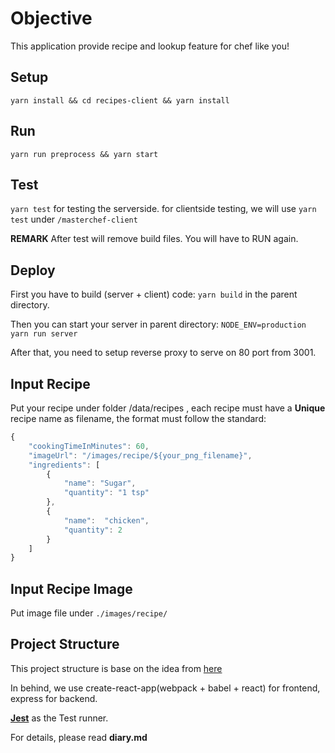 # Objective

This application provide recipe and lookup feature for chef like you!

## Setup

`yarn install && cd recipes-client && yarn install`

## Run

`yarn run preprocess && yarn start`

## Test

`yarn test` for testing the serverside.
for clientside testing, we will use `yarn test` under `/masterchef-client`

**REMARK** After test will remove build files. You will have to RUN again.

## Deploy

First you have to build (server + client) code:
`yarn build` in the parent directory.

Then you can start your server in parent directory:
`NODE_ENV=production yarn run server`

After that, you need to setup reverse proxy to serve on 80 port from 3001.


## Input Recipe

Put your recipe under folder /data/recipes , each recipe must have a **Unique** recipe name as filename, the format must follow the standard:
```javascript
{
    "cookingTimeInMinutes": 60,
    "imageUrl": "/images/recipe/${your_png_filename}",
    "ingredients": [
        {
            "name": "Sugar",
            "quantity": "1 tsp"
        },
        {
            "name":  "chicken",
            "quantity": 2
        }
    ]
}
```

## Input Recipe Image

Put image file under `./images/recipe/`

## Project Structure

This project structure is base on the idea from [here](https://www.fullstackreact.com/articles/using-create-react-app-with-a-server/)

In behind, we use create-react-app(webpack + babel + react) for frontend, express for backend.

[**Jest**](https://facebook.github.io/jest/) as the Test runner.

For details, please read **diary.md**


